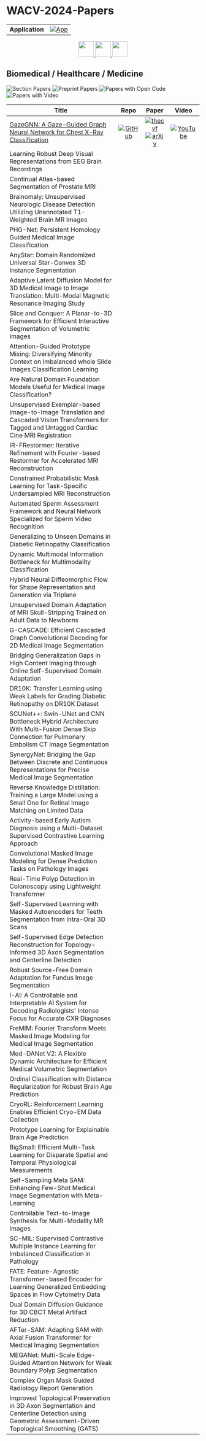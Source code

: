 # WACV-2024-Papers

<table>
    <tr>
        <td><strong>Application</strong></td>
        <td>
            <a href="https://huggingface.co/spaces/DmitryRyumin/NewEraAI-Papers" style="float:left;">
                <img src="https://img.shields.io/badge/🤗-NewEraAI--Papers-FFD21F.svg" alt="App" />
            </a>
        </td>
    </tr>
</table>

<div align="center">
    <a href="https://github.com/DmitryRyumin/WACV-2024-Papers/blob/main/sections/autonomous_driving.md">
        <img src="https://cdn.jsdelivr.net/gh/DmitryRyumin/NewEraAI-Papers@main/images/left.svg" width="40" alt="" />
    </a>
    <a href="https://github.com/DmitryRyumin/WACV-2024-Papers/">
        <img src="https://cdn.jsdelivr.net/gh/DmitryRyumin/NewEraAI-Papers@main/images/home.svg" width="40" alt="" />
    </a>
    <a href="https://github.com/DmitryRyumin/WACV-2024-Papers/blob/main/sections/commercial_retail.md">
        <img src="https://cdn.jsdelivr.net/gh/DmitryRyumin/NewEraAI-Papers@main/images/right.svg" width="40" alt="" />
    </a>
</div>

## Biomedical / Healthcare / Medicine

![Section Papers](https://img.shields.io/badge/Section%20Papers-1-42BA16) ![Preprint Papers](https://img.shields.io/badge/Preprint%20Papers-1-b31b1b) ![Papers with Open Code](https://img.shields.io/badge/Papers%20with%20Open%20Code-1-1D7FBF) ![Papers with Video](https://img.shields.io/badge/Papers%20with%20Video-0-FF0000)

| **Title** | **Repo** | **Paper** | **Video** |
|-----------|:--------:|:---------:|:---------:|
| [GazeGNN: A Gaze-Guided Graph Neural Network for Chest X-Ray Classification](https://openaccess.thecvf.com/content/WACV2024/html/Wang_GazeGNN_A_Gaze-Guided_Graph_Neural_Network_for_Chest_X-Ray_Classification_WACV_2024_paper.html) | [![GitHub](https://img.shields.io/github/stars/ukaukaaaa/GazeGNN?style=flat)](https://github.com/ukaukaaaa/GazeGNN) | [![thecvf](https://img.shields.io/badge/pdf-thecvf-7395C5.svg)](https://openaccess.thecvf.com/content/WACV2024/papers/Wang_GazeGNN_A_Gaze-Guided_Graph_Neural_Network_for_Chest_X-Ray_Classification_WACV_2024_paper.pdf) <br /> [![arXiv](https://img.shields.io/badge/arXiv-2305.18221-b31b1b.svg)](http://arxiv.org/abs/2305.18221) | [![YouTube](https://img.shields.io/badge/YouTube-%23FF0000.svg?style=for-the-badge&logo=YouTube&logoColor=white)](https://www.youtube.com/watch?v=jGSBemQG8tI) |
| Learning Robust Deep Visual Representations from EEG Brain Recordings |  |  |  |
| Continual Atlas-based Segmentation of Prostate MRI |  |  |  |
| Brainomaly: Unsupervised Neurologic Disease Detection Utilizing Unannotated T1-Weighted Brain MR Images |  |  |  |
| PHG-Net: Persistent Homology Guided Medical Image Classification |  |  |  |
| AnyStar: Domain Randomized Universal Star-Convex 3D Instance Segmentation |  |  |  |
| Adaptive Latent Diffusion Model for 3D Medical Image to Image Translation: Multi-Modal Magnetic Resonance Imaging Study |  |  |  |
| Slice and Conquer: A Planar-to-3D Framework for Efficient Interactive Segmentation of Volumetric Images |  |  |  |
| Attention-Guided Prototype Mixing: Diversifying Minority Context on Imbalanced whole Slide Images Classification Learning |  |  |  |
| Are Natural Domain Foundation Models Useful for Medical Image Classification? |  |  |  |
| Unsupervised Exemplar-based Image-to-Image Translation and Cascaded Vision Transformers for Tagged and Untagged Cardiac Cine MRI Registration |  |  |  |
| IR-FRestormer: Iterative Refinement with Fourier-based Restormer for Accelerated MRI Reconstruction |  |  |  |
| Constrained Probabilistic Mask Learning for Task-Specific Undersampled MRI Reconstruction |  |  |  |
| Automated Sperm Assessment Framework and Neural Network Specialized for Sperm Video Recognition |  |  |  |
| Generalizing to Unseen Domains in Diabetic Retinopathy Classification |  |  |  |
| Dynamic Multimodal Information Bottleneck for Multimodality Classification |  |  |  |
| Hybrid Neural Diffeomorphic Flow for Shape Representation and Generation via Triplane |  |  |  |
| Unsupervised Domain Adaptation of MRI Skull-Stripping Trained on Adult Data to Newborns |  |  |  |
| G-CASCADE: Efficient Cascaded Graph Convolutional Decoding for 2D Medical Image Segmentation |  |  |  |
| Bridging Generalization Gaps in High Content Imaging through Online Self-Supervised Domain Adaptation |  |  |  |
| DR10K: Transfer Learning using Weak Labels for Grading Diabetic Retinopathy on DR10K Dataset |  |  |  |
| SCUNet++: Swin-UNet and CNN Bottleneck Hybrid Architecture With Multi-Fusion Dense Skip Connection for Pulmonary Embolism CT Image Segmentation |  |  |  |
| SynergyNet: Bridging the Gap Between Discrete and Continuous Representations for Precise Medical Image Segmentation |  |  |  |
| Reverse Knowledge Distillation: Training a Large Model using a Small One for Retinal Image Matching on Limited Data |  |  |  |
| Activity-based Early Autism Diagnosis using a Multi-Dataset Supervised Contrastive Learning Approach |  |  |  |
| Convolutional Masked Image Modeling for Dense Prediction Tasks on Pathology Images |  |  |  |
| Real-Time Polyp Detection in Colonoscopy using Lightweight Transformer |  |  |  |
| Self-Supervised Learning with Masked Autoencoders for Teeth Segmentation from Intra-Oral 3D Scans |  |  |  |
| Self-Supervised Edge Detection Reconstruction for Topology-Informed 3D Axon Segmentation and Centerline Detection |  |  |  |
| Robust Source-Free Domain Adaptation for Fundus Image Segmentation |  |  |  |
| I-AI: A Controllable and Interpretable AI System for Decoding Radiologists' Intense Focus for Accurate CXR Diagnoses |  |  |  |
| FreMIM: Fourier Transform Meets Masked Image Modeling for Medical Image Segmentation |  |  |  |
| Med-DANet V2: A Flexible Dynamic Architecture for Efficient Medical Volumetric Segmentation |  |  |  |
| Ordinal Classification with Distance Regularization for Robust Brain Age Prediction |  |  |  |
| CryoRL: Reinforcement Learning Enables Efficient Cryo-EM Data Collection |  |  |  |
| Prototype Learning for Explainable Brain Age Prediction |  |  |  |
| BigSmall: Efficient Multi-Task Learning for Disparate Spatial and Temporal Physiological Measurements |  |  |  |
| Self-Sampling Meta SAM: Enhancing Few-Shot Medical Image Segmentation with Meta-Learning |  |  |  |
| Controllable Text-to-Image Synthesis for Multi-Modality MR Images |  |  |  |
| SC-MIL: Supervised Contrastive Multiple Instance Learning for Imbalanced Classification in Pathology |  |  |  |
| FATE: Feature-Agnostic Transformer-based Encoder for Learning Generalized Embedding Spaces in Flow Cytometry Data |  |  |  |
| Dual Domain Diffusion Guidance for 3D CBCT Metal Artifact Reduction |  |  |  |
| AFTer-SAM: Adapting SAM with Axial Fusion Transformer for Medical Imaging Segmentation |  |  |  |
| MEGANet: Multi-Scale Edge-Guided Attention Network for Weak Boundary Polyp Segmentation |  |  |  |
| Complex Organ Mask Guided Radiology Report Generation |  |  |  |
| Improved Topological Preservation in 3D Axon Segmentation and Centerline Detection using Geometric Assessment-Driven Topological Smoothing (GATS) |  |  |  |
